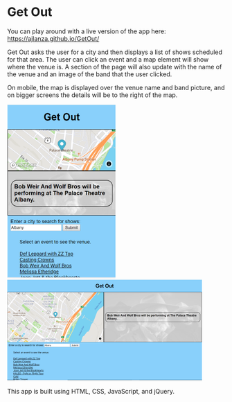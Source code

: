 # Get Out
You can play around with a live version of the app here: https://ajlanza.github.io/GetOut/

Get Out asks the user for a city and then displays a list of shows scheduled for that area. 
The user can click an event and a map element will show where the venue is. A section of the page will also update with the name of the venue and an image of the band that the user clicked.

On mobile, the map is displayed over the venue name and band picture, and on bigger screens the details will be to the right of the map.

![](pics/newmobile.png)
![](pics/newdesktop.png)

This app is built using HTML, CSS, JavaScript, and jQuery.
